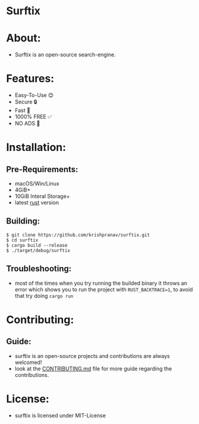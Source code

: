 # Surftix

# About:
- Surftix is an open-source search-engine.

# Features:
- Easy-To-Use 😊
- Secure 🔒
- Fast 🚀
- 1000% FREE ✅
- NO ADS 🚫

# Installation:

## Pre-Requirements:
- macOS/Win/Linux
- 4GiB+
- 10GiB Interal Storage+
- latest [rust](https://www.rust-lang.org/tools/install) version

## Building:
```
$ git clone https://github.com/krishpranav/surftix.git
$ cd surftix
$ cargo build --release
$ ./target/debug/surftix
```

## Troubleshooting:
- most of the times when you try running the builded binary it throws an error which shows you to run the project with ```RUST_BACKTRACE=1```, to avoid that try doing ```cargo run```

# Contributing:
## Guide:
- surftix is an open-source projects and contributions are always welcomed!
- look at the [CONTRIBUTING.md](https://github.com/krishpranav/surftix/blob/master/CONTRIBUTING.md) file for more guide regarding the contributions.

# License:
- surftix is licensed under MIT-License